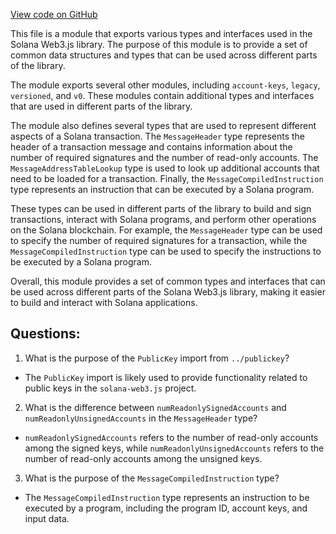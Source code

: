 [View code on GitHub](https://github.com/solana-labs/solana-web3.js/blob/master/packages/library-legacy/src/message/index.ts)

This file is a module that exports various types and interfaces used in the Solana Web3.js library. The purpose of this module is to provide a set of common data structures and types that can be used across different parts of the library.

The module exports several other modules, including `account-keys`, `legacy`, `versioned`, and `v0`. These modules contain additional types and interfaces that are used in different parts of the library.

The module also defines several types that are used to represent different aspects of a Solana transaction. The `MessageHeader` type represents the header of a transaction message and contains information about the number of required signatures and the number of read-only accounts. The `MessageAddressTableLookup` type is used to look up additional accounts that need to be loaded for a transaction. Finally, the `MessageCompiledInstruction` type represents an instruction that can be executed by a Solana program.

These types can be used in different parts of the library to build and sign transactions, interact with Solana programs, and perform other operations on the Solana blockchain. For example, the `MessageHeader` type can be used to specify the number of required signatures for a transaction, while the `MessageCompiledInstruction` type can be used to specify the instructions to be executed by a Solana program.

Overall, this module provides a set of common types and interfaces that can be used across different parts of the Solana Web3.js library, making it easier to build and interact with Solana applications.
## Questions: 
 1. What is the purpose of the `PublicKey` import from `../publickey`?
- The `PublicKey` import is likely used to provide functionality related to public keys in the `solana-web3.js` project.

2. What is the difference between `numReadonlySignedAccounts` and `numReadonlyUnsignedAccounts` in the `MessageHeader` type?
- `numReadonlySignedAccounts` refers to the number of read-only accounts among the signed keys, while `numReadonlyUnsignedAccounts` refers to the number of read-only accounts among the unsigned keys.

3. What is the purpose of the `MessageCompiledInstruction` type?
- The `MessageCompiledInstruction` type represents an instruction to be executed by a program, including the program ID, account keys, and input data.